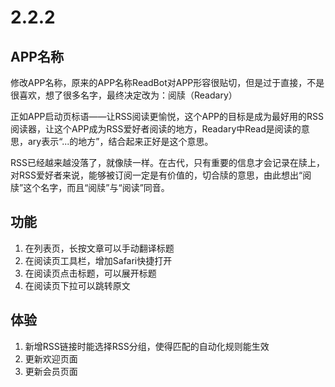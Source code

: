 # 2.2.2

## APP名称
修改APP名称，原来的APP名称ReadBot对APP形容很贴切，但是过于直接，不是很喜欢，想了很多名字，最终决定改为：阅牍（Readary）

正如APP启动页标语——让RSS阅读更愉悦，这个APP的目标是成为最好用的RSS阅读器，让这个APP成为RSS爱好者阅读的地方，Readary中Read是阅读的意思，ary表示“...的地方”，结合起来正好是这个意思。

RSS已经越来越没落了，就像牍一样。在古代，只有重要的信息才会记录在牍上，对RSS爱好者来说，能够被订阅一定是有价值的，切合牍的意思，由此想出“阅牍”这个名字，而且“阅牍”与“阅读”同音。

## 功能
1. 在列表页，长按文章可以手动翻译标题
2. 在阅读页工具栏，增加Safari快捷打开
3. 在阅读页点击标题，可以展开标题
4. 在阅读页下拉可以跳转原文

## 体验
1. 新增RSS链接时能选择RSS分组，使得匹配的自动化规则能生效
2. 更新欢迎页面
3. 更新会员页面